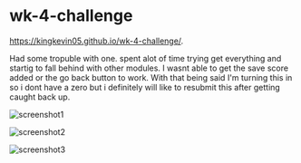 # wk-4-challenge
https://kingkevin05.github.io/wk-4-challenge/.

Had some tropuble with one. spent alot of time trying get everything and startig to fall behind with other modules. I wasnt able to get the save score added or the go back button to work. With that being said I'm turning this in so i dont have a zero but i definitely will like to resubmit this after getting caught back up.

![screenshot1](https://github.com/kingkevin05/wk-4-challenge/blob/main/assets/images/Screenshot%202021-03-03%20011139.png)

![screenshot2](https://github.com/kingkevin05/wk-4-challenge/blob/main/assets/images/Screenshot%202021-03-03%20011221.png)

![screenshot3](https://github.com/kingkevin05/wk-4-challenge/blob/main/assets/images/Screenshot%202021-03-03%20011318.png)
